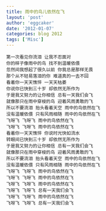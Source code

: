 ```yaml
---
title: 雨中的鸟儿依然在飞 
layout: 'post'
author: 'eggcaker'
date: '2012-01-07'
categories: blog 2012
tags: ['Misc']
---
```


    
    
    第一次看见你流泪 让我不忍面对  
    你的样子像雨中的鸟 找不到温暖依偎  
    忽然间我想起了很久以前 你我总是那样无畏   
    那个从不轻易落泪的你 难道真的一去不回  
    看着你一天天憔悴 一天天枯萎  
    你说你已快到三十岁 却依然无所作为  
    于是我又努力的让你相信 总有一天我们会飞  
    就像那只在雨中穿梭的鸟 迎着风雨勇敢的飞  
    所以不要流泪 抬头看着天空 雨中的鸟依然在飞  
    没有温暖依偎 只有风雨相随 雨中的鸟依然在飞  
    飞呀飞 飞呀飞 雨中的鸟依然在飞  
    飞呀飞 飞呀飞 雨中的鸟依然在飞  
    看着你一天天憔悴 你说时光快如流水  
    转眼间已快到三十岁 却依然无所作为  
    于是我又努力的让你相信 总有一天我们会飞  
    就像那只在雨中穿梭的鸟 迎着风雨勇敢的飞  
    所以不要流泪 抬头看着天空 雨中的鸟依然在飞   
    没有温暖依偎 只有风雨相随 雨中的鸟依然在飞  
    飞呀飞 飞呀飞 雨中的鸟依然在飞  
    飞呀飞 飞呀飞 雨中的鸟依然在飞  
    飞呀飞 飞呀飞 雨中的鸟依然在飞  
    飞呀飞 飞呀飞 总有一天我们会飞  
    飞呀飞 飞呀飞 雨中的鸟依然在飞  
    飞呀飞 飞呀飞 总有一天我们会飞  
    
    

